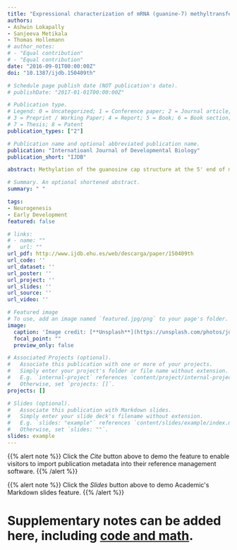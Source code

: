 ```yaml
---
title: "Expressional characterization of mRNA (guanine-7) methyltransferase (rnmt) during early development of Xenopus laevis."
authors:
- Ashwin Lokapally
- Sanjeeva Metikala
- Thomas Hollemann
# author_notes:
# - "Equal contribution"
# - "Equal contribution"
date: "2016-09-01T00:00:00Z"
doi: "10.1387/ijdb.150409th"

# Schedule page publish date (NOT publication's date).
# publishDate: "2017-01-01T00:00:00Z"

# Publication type.
# Legend: 0 = Uncategorized; 1 = Conference paper; 2 = Journal article;
# 3 = Preprint / Working Paper; 4 = Report; 5 = Book; 6 = Book section;
# 7 = Thesis; 8 = Patent
publication_types: ["2"]

# Publication name and optional abbreviated publication name.
publication: "Internatioanl Journal of Developmental Biology"
publication_short: "IJDB"

abstract: Methylation of the guanosine cap structure at the 5' end of mRNA is essential for efficient translation of all eukaryotic cellular mRNAs, gene expression and cell viability and promotes transcription, splicing, polyadenylation and nuclear export of mRNA. In the current study, we present the spatial expression pattern of the Xenopus laevis rnmt homologue. A high percentage of protein sequence similarity, especially within the methyltransferase domain, as well as an increased expression in the cells of the transcriptionally active stages, suggests a conserved RNA cap methylation function. Spatial expression analysis identified expression domains in the brain, the retina, the lens, the otic vesicles and the branchial arches. 

# Summary. An optional shortened abstract.
summary: " "

tags:
- Neurogenesis
- Early Development
featured: false

# links:
# - name: ""
#   url: ""
url_pdf: http://www.ijdb.ehu.es/web/descarga/paper/150409th
url_code: ''
url_dataset: ''
url_poster: ''
url_project: ''
url_slides: ''
url_source: ''
url_video: ''

# Featured image
# To use, add an image named `featured.jpg/png` to your page's folder. 
image:
  caption: 'Image credit: [**Unsplash**](https://unsplash.com/photos/jdD8gXaTZsc)'
  focal_point: ""
  preview_only: false

# Associated Projects (optional).
#   Associate this publication with one or more of your projects.
#   Simply enter your project's folder or file name without extension.
#   E.g. `internal-project` references `content/project/internal-project/index.md`.
#   Otherwise, set `projects: []`.
projects: []

# Slides (optional).
#   Associate this publication with Markdown slides.
#   Simply enter your slide deck's filename without extension.
#   E.g. `slides: "example"` references `content/slides/example/index.md`.
#   Otherwise, set `slides: ""`.
slides: example
---
```


{{% alert note %}}
Click the *Cite* button above to demo the feature to enable visitors to import publication metadata into their reference management software.
{{% /alert %}}

{{% alert note %}}
Click the *Slides* button above to demo Academic's Markdown slides feature.
{{% /alert %}}

# Supplementary notes can be added here, including [code and math](https://sourcethemes.com/academic/docs/writing-markdown-latex/).
